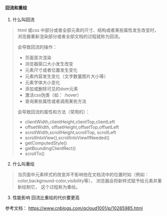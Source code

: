 #### 回流和重绘

1. 什么叫回流
> html 或css 中部分或者全部元素的尺寸、结构或者某些属性发生改变时，浏览器重新渲染部分或者全部文档的过程就称为回流。
> 
> 会导致回流的操作：
> - 页面首次渲染
> - 浏览器窗口大小发生改变
> - 元素尺寸或者位置发生变化
> - 元素内容发生变化（文字数量图片大小等）
> - 元素字体大小变化
> - 添加或删除可见的dom元素
> - 激活css伪类（如： :hover）
> - 查询某些属性或者调用某些方法
>
> 会导致回流的属性和方法（常用的）：
> - clientWidth,clientHeight,clientTop,clientLeft
> - offsetWidth, offsetHeight,offsetTop,offsetLeft
> - scrollWidth,scrollHeight,scrollTop, scrollLeft
> - scrollIntoView(),scrollIntoViewIfNeeded()
> - getComputedStyle()
> - getBoundingClientRect()
> - scrollTo()

2. 什么叫重绘

> 当页面中元素样式的改变并不影响他在文档流中的位置时如（例如：color,background-color,visibility等）， 浏览器会将新样式赋予给元素并重新绘制它， 这个过程称为重绘。

3. 性能影响
    回流比重绘的代价要更高


参考文档： https://www.cnblogs.com/qcloud1001/p/10265985.html